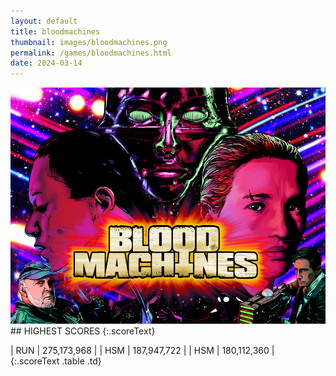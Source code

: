 ```yaml
---
layout: default
title: bloodmachines
thumbnail: images/bloodmachines.png
permalink: /games/bloodmachines.html
date: 2024-03-14
---
```


<img src="../images/bloodmachines.png" class="gameThumbnail img-fluid mx-auto align-middle">
## HIGHEST SCORES
{:.scoreText}

| RUN | 275,173,968 | 
| HSM | 187,947,722 | 
| HSM | 180,112,360 | 
{:.scoreText .table .td}
